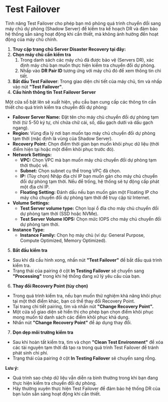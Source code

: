 # Test Failover

Tính năng Test Failover cho phép bạn mô phỏng quá trình chuyển đổi sang máy chủ dự phòng (Shadow Server) để kiểm tra kế hoạch DR và đảm bảo hệ thống sẵn sàng hoạt động khi cần thiết, mà không ảnh hưởng đến hoạt động của máy chủ chính.

1. **Truy cập trang chủ Server Disaster Recovery tại đây:** 
2. **Chọn máy chủ cần kiểm tra**
   1. Trong danh sách các máy chủ đã được bảo vệ (Servers DR), xác định máy chủ bạn muốn thực hiện kiểm tra chuyển đổi dự phòng.
   2. Nhấp vào **DR Pair ID** tương ứng với máy chủ đó để xem thông tin chi tiết.
3. **Bắt đầu Test Failover**: Trong giao diện chi tiết của máy chủ, tìm và nhấp vào nút **"Test Failover"**.
4. **Cấu hình thông tin Test Failover Server**

Một cửa sổ bật lên sẽ xuất hiện, yêu cầu bạn cung cấp các thông tin cần thiết cho quá trình kiểm tra chuyển đổi dự phòng:

* **Failover Server Name:** Đặt tên cho máy chủ chuyển đổi dự phòng tạm thời (từ 5-50 ký tự, chỉ chứa chữ cái, số, dấu gạch dưới và dấu gạch ngang).
* **Region:** Vùng địa lý nơi bạn muốn tạo máy chủ chuyển đổi dự phòng tạm thời (mặc định là vùng của Shadow Server).
* **Recovery Point:** Chọn điểm thời gian bạn muốn khôi phục dữ liệu (thời điểm hiện tại hoặc một điểm khôi phục trước đó).
* **Network Settings:**
  * **VPC:** Chọn VPC mà bạn muốn máy chủ chuyển đổi dự phòng tạm thời thuộc về.
  * **Subnet:** Chọn subnet cụ thể trong VPC đã chọn.
  * **IP:** (Tùy chọn) Nhập địa chỉ IP bạn muốn gán cho máy chủ chuyển đổi dự phòng tạm thời. Nếu để trống, hệ thống sẽ tự động cấp phát một địa chỉ IP.
  * **Floating Setting:** Đánh dấu nếu bạn muốn gán một Floating IP cho máy chủ chuyển đổi dự phòng tạm thời để truy cập từ Internet.
* **Volume Settings:**
  * **Test Server volume type:** Chọn loại ổ đĩa cho máy chủ chuyển đổi dự phòng tạm thời (SSD hoặc NVMe).
  * **Test Server Volume IOPS:** Chọn mức IOPS cho máy chủ chuyển đổi dự phòng tạm thời.
* **Instance Type:**
  * **Instance Family:** Chọn họ máy chủ (ví dụ: General Purpose, Compute Optimized, Memory Optimized).

5. **Bắt đầu kiểm tra**

* Sau khi đã cấu hình xong, nhấn nút **"Test Failover"** để bắt đầu quá trình kiểm tra.
* Trạng thái của pairing ở cột **In Testing Failover** sẽ chuyển sang **"Processing"** trong khi hệ thống đang xử lý yêu cầu của bạn.

6. **Thay đổi Recovery Point (tùy chọn)**

* Trong quá trình kiểm tra, nếu bạn muốn thử nghiệm khả năng khôi phục tại một thời điểm khác, bạn có thể thay đổi Recovery Point.
* Tại trang chi tiết pairing, tìm và nhấn nút **"Change Recovery Point".**
* Một cửa sổ giao diện sẽ hiển thị cho phép bạn chọn điểm khôi phục mong muốn từ danh sách các điểm khôi phục khả dụng.
* Nhấn nút **"Change Recovery Point"** để áp dụng thay đổi.

7. **Dọn dẹp môi trường kiểm tra**

* Sau khi hoàn tất kiểm tra, tìm và chọn **"Clean Test Environment"** để xóa các tài nguyên tạm thời đã tạo ra trong quá trình Test Failover để tránh phát sinh chi phí.
* Trạng thái của pairing ở cột **In Testing Failover** sẽ chuyển sang rỗng.

**Lưu ý:**

* Quá trình sao chép dữ liệu vẫn diễn ra bình thường trong khi bạn đang thực hiện kiểm tra chuyển đổi dự phòng.
* Hãy thường xuyên thực hiện Test Failover để đảm bảo hệ thống DR của bạn luôn sẵn sàng hoạt động khi cần thiết.
